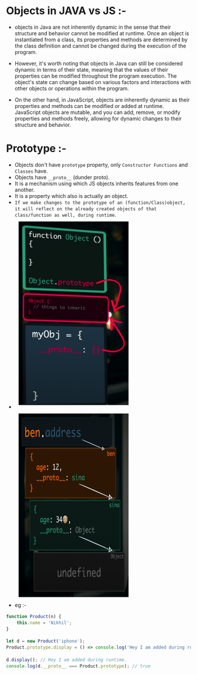 # Objects in JAVA vs JS :-

-   objects in Java are not inherently dynamic in the sense that their structure and behavior cannot be modified at runtime. Once an object is instantiated from a class, its properties and methods are determined by the class definition and cannot be changed during the execution of the program.

-   However, it's worth noting that objects in Java can still be considered dynamic in terms of their state, meaning that the values of their properties can be modified throughout the program execution. The object's state can change based on various factors and interactions with other objects or operations within the program.

-   On the other hand, in JavaScript, objects are inherently dynamic as their properties and methods can be modified or added at runtime. JavaScript objects are mutable, and you can add, remove, or modify properties and methods freely, allowing for dynamic changes to their structure and behavior.

# Prototype :-

-   Objects don't have `prototype` property, only `Constructor Functions` and `Classes` have.
-   Objects have `__proto__` (dunder proto).
-   It is a mechanism using which JS objects inherits features from one another.
-   It is a property which also is actually an object.
-   `If we make changes to the prototype of an (function/Class)object, it will reflect on the already created objects of that class/function as well, during runtime`.
-   <img src="../../Images/prototype_vs_proto.png" alt="prototype_vs_proto" width="300" height="500" style="margin:10px"><img src="../../Images/prototypal_chaining_inheritance.png" alt="prototype_chaining_inheritance" width="300" height="500" style="margin:10px">
-   eg :-

```js
function Product(n) {
    this.name = 'Nikhil';
}

let d = new Product('iphone');
Product.prototype.display = () => console.log('Hey I am added during runtime.');

d.display(); // Hey I am added during runtime.
console.log(d.__proto__ === Product.prototype); // true
```
